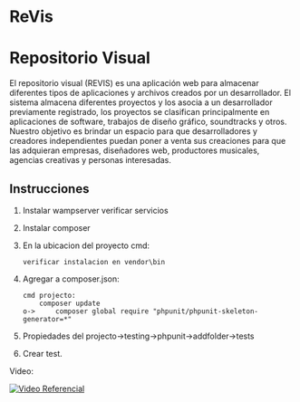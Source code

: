 # ReVis
# Repositorio Visual

El repositorio visual (REVIS) es una aplicación web para almacenar diferentes tipos de aplicaciones y archivos creados por un desarrollador. 
El sistema almacena diferentes proyectos y los asocia a un desarrollador previamente registrado, los proyectos se clasifican principalmente en aplicaciones de software, trabajos de diseño gráfico, soundtracks y otros. 
Nuestro objetivo es brindar un espacio para que desarrolladores y creadores independientes puedan poner a venta sus creaciones para que las adquieran empresas, diseñadores web, productores musicales, agencias creativas y personas interesadas.

## Instrucciones 

1. Instalar wampserver
	verificar servicios

2. Instalar composer

3. En la ubicacion del proyecto cmd:
	```composer require --dev phpunit/phpunit ^5
	verificar instalacion en vendor\bin 

4. Agregar a composer.json:
	```"phpunit/phpunit-skeleton-generator": "*"
	cmd projecto:
		composer update
	o-> 	composer global require "phpunit/phpunit-skeleton-generator=*"

5. Propiedades del projecto->testing->phpunit->addfolder->tests

6. Crear test.

Video:

[![Video Referencial](https://img.youtube.com/vi/aIxXd0s7ARA/0.jpg)](https://www.youtube.com/watch?v=aIxXd0s7ARA)
